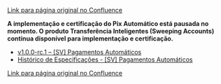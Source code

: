 [Link para página original no Confluence](https://openfinancebrasil.atlassian.net/wiki/spaces/OF/pages/198410569)

**A implementação e certificação do Pix Automático está pausada no momento. O produto Transferência Inteligentes (Sweeping Accounts) continua disponível para implementação e certificação.**

- [v1.0.0-rc.1 – \[SV\] Pagamentos Automáticos](../../../../../../OF/Open%20Finance%20Brasil/Especifica%c3%a7%c3%b5es%20de%20APIs/Servi%c3%a7os%20-%20SV/[SV]%20Inicia%c3%a7%c3%a3o%20de%20Pagamentos/[SV]%20API%20-%20Pagamentos%20Autom%c3%a1ticos/v1.0.0-rc.1%20%e2%80%93%20[SV]%20Pagamentos%20Autom%c3%a1ticos/index)
- [Histórico de Especificações - \[SV\] Pagamentos Automáticos](../../../../../../OF/Open%20Finance%20Brasil/Especifica%c3%a7%c3%b5es%20de%20APIs/Servi%c3%a7os%20-%20SV/[SV]%20Inicia%c3%a7%c3%a3o%20de%20Pagamentos/[SV]%20API%20-%20Pagamentos%20Autom%c3%a1ticos/Hist%c3%b3rico%20de%20Especifica%c3%a7%c3%b5es%20-%20[SV]%20Pagamentos%20Autom%c3%a1ticos/index)

[Link para página original no Confluence](https://openfinancebrasil.atlassian.net/wiki/spaces/OF/pages/198410569)
